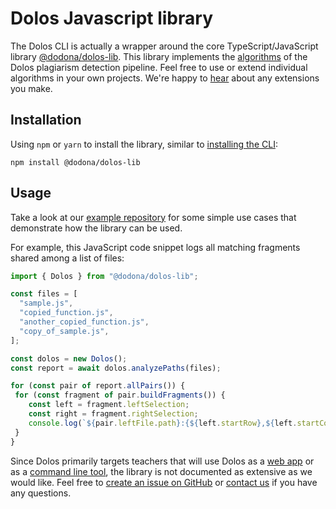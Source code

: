 # Dolos Javascript library

The Dolos CLI is actually a wrapper around the core TypeScript/JavaScript library [@dodona/dolos-lib](https://www.npmjs.com/package/@dodona/dolos-lib).
This library implements the [algorithms](/about/algorithm) of the Dolos plagiarism detection pipeline.
Feel free to use or extend individual algorithms in your own projects.
We're happy to [hear](/about/contact/) about any extensions you make.

## Installation

Using `npm` or `yarn` to install the library, similar to [installing the CLI](/docs/installation):

```shell
npm install @dodona/dolos-lib
```

## Usage

Take a look at our [example repository](https://github.com/rien/dolos-lib-example/blob/main/index.mjs)
for some simple use cases that demonstrate how the library can be used.

For example, this JavaScript code snippet logs all matching fragments shared among a list of files:

```javascript
import { Dolos } from "@dodona/dolos-lib";

const files = [
  "sample.js",
  "copied_function.js",
  "another_copied_function.js",
  "copy_of_sample.js",
];

const dolos = new Dolos();
const report = await dolos.analyzePaths(files);

for (const pair of report.allPairs()) {
 for (const fragment of pair.buildFragments()) {
    const left = fragment.leftSelection;
    const right = fragment.rightSelection;
    console.log(`${pair.leftFile.path}:{${left.startRow},${left.startCol} -> ${left.endRow},${left.endCol}} matches with ${pair.rightFile.path}:{${right.startRow},${right.startCol} -> ${right.endRow},${right.endCol}}`);
 }
}
```

Since Dolos primarily targets teachers that will use Dolos as a [web app](/docs/server) or as a [command line tool](/docs/running),
the library is not documented as extensive as we would like.
Feel free to [create an issue on GitHub](https://github.com/dodona-edu/dolos) or [contact us](/about/contact) if you have any questions.
